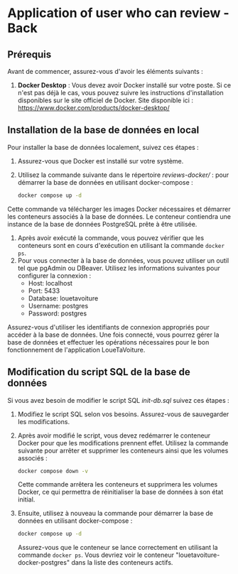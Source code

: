 # Application of user who can review - Back

## Prérequis

Avant de commencer, assurez-vous d'avoir les éléments suivants :

1. **Docker Desktop** : Vous devez avoir Docker installé sur votre poste. Si ce n'est pas déjà le cas, vous pouvez suivre les instructions d'installation disponibles sur le site officiel de Docker.
Site disponible ici : https://www.docker.com/products/docker-desktop/

## Installation de la base de données en local

Pour installer la base de données  localement, suivez ces étapes :

1. Assurez-vous que Docker est installé sur votre système.

2. Utilisez la commande suivante dans le répertoire *reviews-docker/* : pour démarrer la base de données en utilisant docker-compose :
   
   ```bash
   docker compose up -d
   ```

Cette commande va télécharger les images Docker nécessaires et démarrer les conteneurs associés à la base de données. Le conteneur contiendra une instance de la base de données PostgreSQL prête à être utilisée.

1. Après avoir exécuté la commande, vous pouvez vérifier que les conteneurs sont en cours d'exécution en utilisant la commande ```docker ps```. 
2. Pour vous connecter à la base de données, vous pouvez utiliser un outil tel que pgAdmin ou DBeaver. Utilisez les informations suivantes pour configurer la connexion :
    - Host: localhost
    - Port: 5433
    - Database: louetavoiture
    - Username: postgres
    - Password: postgres

Assurez-vous d'utiliser les identifiants de connexion appropriés pour accéder à la base de données. Une fois connecté, vous pourrez gérer la base de données et effectuer les opérations nécessaires pour le bon fonctionnement de l'application LoueTaVoiture.




## Modification du script SQL de la base de données

Si vous avez besoin de modifier le script SQL *init-db.sql*  suivez ces étapes :

1. Modifiez le script SQL selon vos besoins. Assurez-vous de sauvegarder les modifications.

2. Après avoir modifié le script, vous devez redémarrer le conteneur Docker pour que les modifications prennent effet. Utilisez la commande suivante pour arrêter et supprimer les conteneurs ainsi que les volumes associés :
   
   ```bash
   docker compose down -v
   ````
    Cette commande arrêtera les conteneurs et supprimera les volumes Docker, ce qui permettra de réinitialiser la base de données à son état initial.

3. Ensuite, utilisez à nouveau la commande pour démarrer la base de données en utilisant docker-compose :

    ```bash
    docker compose up -d
    ```
    Assurez-vous que le conteneur se lance correctement en utilisant la commande ```docker ps```. Vous devriez voir le conteneur "louetavoiture-docker-postgres" dans la liste des conteneurs actifs.





